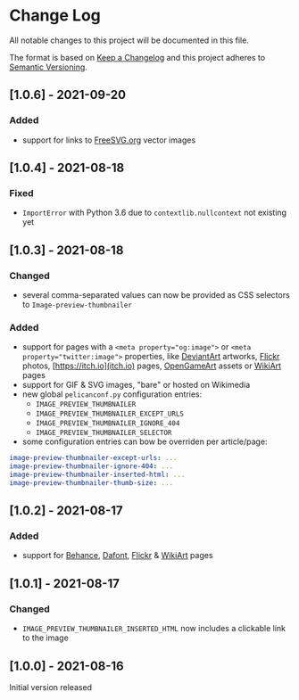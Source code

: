 # Change Log
All notable changes to this project will be documented in this file.

The format is based on [Keep a Changelog](http://keepachangelog.com/)
and this project adheres to [Semantic Versioning](http://semver.org/).

## [1.0.6] - 2021-09-20
### Added
* support for links to [FreeSVG.org](https://freesvg.org) vector images

## [1.0.4] - 2021-08-18
### Fixed
* `ImportError` with Python 3.6 due to `contextlib.nullcontext` not existing yet

## [1.0.3] - 2021-08-18
### Changed
* several comma-separated values can now be provided as CSS selectors to `Image-preview-thumbnailer`
### Added
* support for pages with a `<meta property="og:image">` or `<meta property="twitter:image">` properties,
  like [DeviantArt](https://www.deviantart.com) artworks, [Flickr](https://www.flickr.com) photos, [https://itch.io](itch.io) pages,
  [OpenGameArt](https://opengameart.org) assets or [WikiArt](https://www.wikiart.org) pages
* support for GIF & SVG images, "bare" or hosted on Wikimedia
* new global `pelicanconf.py` configuration entries:
    + `IMAGE_PREVIEW_THUMBNAILER`
    + `IMAGE_PREVIEW_THUMBNAILER_EXCEPT_URLS`
    + `IMAGE_PREVIEW_THUMBNAILER_IGNORE_404`
    + `IMAGE_PREVIEW_THUMBNAILER_SELECTOR`
* some configuration entries can bow be overriden per article/page:
```yaml
image-preview-thumbnailer-except-urls: ...
image-preview-thumbnailer-ignore-404: ...
image-preview-thumbnailer-inserted-html: ...
image-preview-thumbnailer-thumb-size: ...
```

## [1.0.2] - 2021-08-17
### Added
* support for [Behance](https://www.behance.net), [Dafont](https://www.dafont.com), [Flickr](https://www.flickr.com) & [WikiArt](https://www.wikiart.org) pages

## [1.0.1] - 2021-08-17
### Changed
* `IMAGE_PREVIEW_THUMBNAILER_INSERTED_HTML` now includes a clickable link to the image

## [1.0.0] - 2021-08-16
Initial version released
